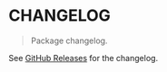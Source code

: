 # CHANGELOG

> Package changelog.

See [GitHub Releases](https://github.com/stdlib-js/stats-base-dists-poisson-variance/releases) for the changelog.